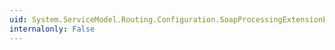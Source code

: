 ```yaml
---
uid: System.ServiceModel.Routing.Configuration.SoapProcessingExtensionElement.BehaviorType
internalonly: False
---
```

